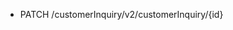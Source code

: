 <!--
    ATTENTION: This file was generated via gradle!
               Do NOT manually edit this file! Any such changes will be overwritten!
-->

* PATCH /customerInquiry/v2/customerInquiry/{id}
